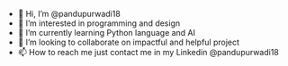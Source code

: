 - 👋 Hi, I’m @pandupurwadi18
- 👀 I’m interested in programming and design
- 🌱 I’m currently learning Python language and AI
- 💞️ I’m looking to collaborate on impactful and helpful project
- 📫 How to reach me just contact me in my Linkedin @pandupurwadi18

<!---
pandupurwadi18/pandupurwadi18 is a ✨ special ✨ repository because its `README.md` (this file) appears on your GitHub profile.
You can click the Preview link to take a look at your changes.
--->
